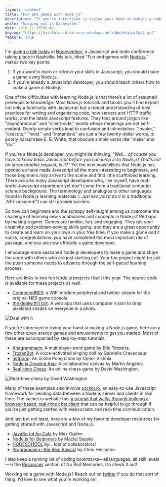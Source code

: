 ```yaml
---
layout: 'content'
title: "Fun and games with node.js"
description: "If you're interested in trying your hand at making a node.js game, here are a few open-source games and amusements to get you started."
while: "hanging out in Nashville."
date: 2016-11-20T08:48
keyimg: "https://hxlntblob.blob.core.windows.net/nbm/dealwithit.gif"
feature: true
---
```


I'm [giving a talk today](http://nobadmemories.com/events/nodevember-2016/) at [Nodevember](http://nodevember.org), a Javascript and node conference taking place in Nashville. My talk, titled "Fun and games with [Node.js](http://nodejs.org)," makes two key points:

1. If you want to learn or refresh your skills in Javascript, you should make a game using Node.js. 
2. If you're already a Javascript developer, you should teach others how to make a game in Node.js.

One of the difficulties with learning Node.js is that there’s a lot of assumed prerequisite knowledge. Most Node.js tutorials and books you’ll find expect not only a familiarity with Javascript but a robust understanding of best practices for writing and organizing code, how servers and HTTP traffic works, and the latest Javascript features. They toss around jargon like "asynchronous" and "client-side," words whose meanings are not self-evident. Overly-ornate verbs lead to confusion and intimidation. "Invoke," "execute," "hoist," and "instantiate" are just a few twenty-dollar words, to poorly paraphrase E. B. White, that obscure simple verbs like "make" and "do."

If you’re a Node.js developer, you might be thinking, *"Well... of course you have to know basic Javascript before you can jump in to Node.js! That’s not an unreasonable request, is it?"* Yet the new possibilities that Node.js has opened up have made Javascript all the more interesting to beginners, and those beginners may arrive to the scene and find little scaffolded learning. There are also many Javascript developers who, like myself, have real-world Javascript experience yet don’t come from a traditional computer science background. The terminology and analogies to other languages found in Node.js learning materials *(...just like you’d do it in a traditional .NET backend!")* can still provide barriers.

So how can beginners and the scrappy self-taught among us overcome the challenge of learning new vocabularies and concepts in Node.js? Perhaps by making a game. Games are familiar, fun, and engaging. They get your creativity and problem-solving skills going, and they are a great opportunity to create and learn on your own in your free time. If you make a game and it sucks, congratulations: you have completed the most important rite of passage, and you are now officially a game developer.

I encourage more seasoned Node.js developers to make a game and share the code with others who are just starting out. Your fun project might be just the push someone needs to advance through the self-paced learning process.

Here are links to two fun Node.js projects I built this year. The source code is available for these projects as well.
 - [ConnectedNES](http://www.nobadmemories.com/connectednes): a WiFi modem peripheral and twitter stream for the original NES game console.
 - [the dealwithit bot](http://www.nobadmemories.com/dealwithit): A web app that uses computer vision to drop pixelated shades on everyone in a photo.

![Deal with it](https://hxlntblob.blob.core.windows.net/nbm/dealwithit.gif)

If you're interested in trying your hand at making a Node.js game, here are a few other open-source games and amusements to get you started. Most of these are accompanied by step-by-step tutorials. 
 - [Anagrammatix](https://modernweb.com/2013/09/30/building-multiplayer-games-with-node-js-and-socket-io/): A multiplayer word game by Eric Terpstra.
 - [FrozenBot](http://frozenbot.azurewebsites.net/): A voice-activated singing doll by Gabrielle Crevecoeur.
 - [netpong](https://github.com/OpherV/netpong): An online Pong clone by Opher Vishnia.
 - [Node.js Drawing App](http://tutorialzine.com/2012/08/nodejs-drawing-game/): A collaborative canvas by Martin Angelov.
 - [Real-time Chess](http://dwcares.com/2015/10/21/realchess/): An online chess game by David Washington.

![Real-time chess by David Washington](https://hxlntblob.blob.core.windows.net/nbm/chess.png)

Many of these examples also involve [socket.io](http://socket.io), an easy-to-use Javascript framework for sending data between a Node.js server and clients in real time. The socket.io website has [a tutorial that walks through building a browser-based, real-time chat client](http://socket.io/get-started/) that can be helpful to go through if you're just getting started with websockets and real-time communication.

And last but not least, here are a few of my favorite developer resources for getting started with Javascript and Node.js.
 - [JavaScript for Cats](http://jsforcats.com/) by Max Ogden
 - [Node.js for Beginners](https://code.tutsplus.com/tutorials/nodejs-for-beginners--net-26314) by Maciej Sopyło
 - [NODESCHOOL](https://nodeschool.io/) by... lots of collaborators!
 - [Programming--the Real Basics!](https://dev.opera.com/articles/programming-the-real-basics/) by Chris Heilmann

I also keep a running list of coding bookmarks&mdash;all languages, all skill levels&mdash;in the [Resources](http://www.nobadmemories.com/resources) section of No Bad Memories. Do check it out!

Working on a game with Node.js? Reach out on [twitter](http://www.twitter.com/partytimehxlnt) if you do that sort of thing. I'd love to see what you're working on!